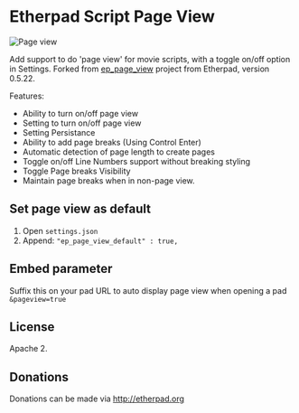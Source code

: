 # Etherpad Script Page View

<img src="http://i.imgur.com/tanIwza.png" alt="Page view">

Add support to do 'page view' for movie scripts, with a toggle on/off option in Settings. Forked from [ep_page_view](https://github.com/ether/ep_page_view) project from Etherpad, version 0.5.22.

Features:
* Ability to turn on/off page view
* Setting to turn on/off page view
* Setting Persistance
* Ability to add page breaks (Using Control Enter)
* Automatic detection of page length to create pages
* Toggle on/off Line Numbers support without breaking styling
* Toggle Page breaks Visibility
* Maintain page breaks when in non-page view.

## Set page view as default

1. Open `settings.json`
2. Append:
   `"ep_page_view_default" : true,`

## Embed parameter
Suffix this on your pad URL to auto display page view when opening a pad ``&pageview=true``

## License
Apache 2.

## Donations
Donations can be made via http://etherpad.org
